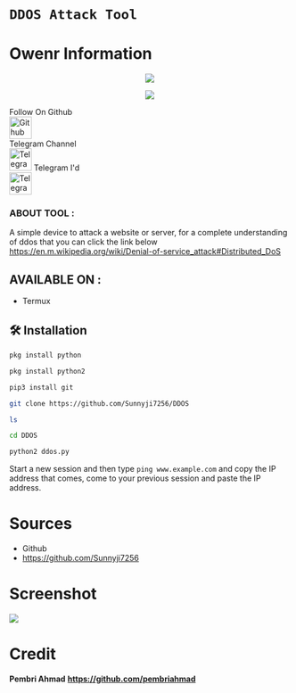 # ```DDOS Attack Tool```

# Owenr Information 
<p align="center">
  <a href="https://github.com/Sunnyji7256/readme-typing-svg">
    <img src="https://readme-typing-svg.demolab.com/?lines=Sunny%20Ji&font=Fira%20SemiBold&center=true&width=480&height=45&color=ff0000&vCenter=true&pause=1000&size=40" /></a>
</p>

<p align="center">
  <a href="https://github.com/Sunnyji7256/readme-typing-svg">
    <img src="https://readme-typing-svg.demolab.com/?lines=Full-stack%20web%20app%20and%20BOT%20developer;Experienced%20UI%2FUX%20Designer;2%2B%20years%20of%20coding%20experience;Always%20learning%20new%20things;A.I%20DEVELOPER%20&font=Fira%20Code&center=true&width=500&height=45&color=f75c7e&vCenter=true&pause=1000&size=22" /></a>
</p>

Follow On Github         
<a align="center">
<a href="https://github.com/Sunnyji7256"><img height="40px" title="Github" src="https://img.shields.io/badge/Sunny-Ji-blue?style=for-the-badge&logo=github"></a>               
Telegram Channel          
<a align="center">
<a href="https://t.me/Noob_to_pro_hack"><img height="40px" title="Telegram" src="https://img.shields.io/badge/Hacking by-Noob hacker-red?style=for-the-badge&logo=telegram"></a>
Telegram I'd                
<a align="center">
<a href="https://t.me/Sunny_ki_duniya"><img height="40px" title="Telegram" src="https://img.shields.io/badge/Sunny-Ji 🇮🇳-pink?style=for-the-badge&logo=telegram"></a>

### ABOUT TOOL :
A simple device to attack a website or server, for a complete understanding of ddos that you can click the link below
https://en.m.wikipedia.org/wiki/Denial-of-service_attack#Distributed_DoS


## AVAILABLE ON :

* Termux
  
## 🛠️ Installation 
```bash
pkg install python
```
```bash
pkg install python2
```
```bash
pip3 install git
```
```bash
git clone https://github.com/Sunnyji7256/DDOS
```
```bash
ls
```
```bash
cd DDOS
```
```bash
python2 ddos.py
```

Start a new session and then type ```ping www.example.com``` and copy the IP address that comes, come to your previous session and paste the IP address.


# Sources
 * Github
 * https://github.com/Sunnyji7256

# Screenshot

![](https://raw.githubusercontent.com/pembriahmad/DDOS/master/Screenshot.jpg)

# Credit
**Pembri Ahmad**
**https://github.com/pembriahmad**
